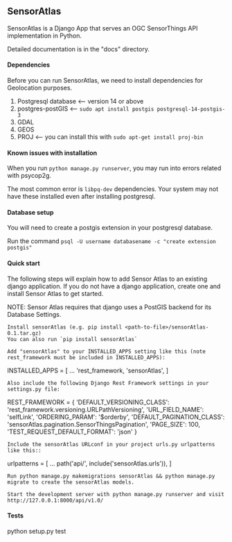 ## SensorAtlas

SensorAtlas is a Django App that serves an OGC SensorThings API implementation in Python.

Detailed documentation is in the "docs" directory.

#### Dependencies

Before you can run SensorAtlas, we need to install dependencies for Geolocation purposes.

1) Postgresql database <-- version 14 or above
2) postgres-postGIS <-- `sudo apt install postgis postgresql-14-postgis-3`
2) GDAL
3) GEOS
4) PROJ <-- you can install this with `sudo apt-get install proj-bin`


#### Known issues with installation

When you run `python manage.py runserver`, you may run into errors related with psycop2g.

The most common error is `libpq-dev` dependencies. Your system may not have these installed
even after installing postgresql.

#### Database setup

You will need to create a postgis extension in your postgresql database.

Run the command `psql -U username databasename -c "create extension postgis"`

#### Quick start

The following steps will explain how to add Sensor Atlas to an existing django application. If you do not have a django application, create one and install Sensor Atlas to get started.

NOTE: Sensor Atlas requires that django uses a PostGIS backend for its Database Settings.

    Install sensorAtlas (e.g. pip install <path-to-file>/sensorAtlas-0.1.tar.gz)
    You can also run `pip install sensorAtlas`

    Add "sensorAtlas" to your INSTALLED_APPS setting like this (note rest_framework must be included in INSTALLED_APPS):

INSTALLED_APPS = [
    ...
    'rest_framework,
    'sensorAtlas',
]

    Also include the following Django Rest Framework settings in your settings.py file:

REST_FRAMEWORK = {
    'DEFAULT_VERSIONING_CLASS': 'rest_framework.versioning.URLPathVersioning',
    'URL_FIELD_NAME': 'selfLink',
    'ORDERING_PARAM': '$orderby',
    'DEFAULT_PAGINATION_CLASS': 'sensorAtlas.pagination.SensorThingsPagination',
    'PAGE_SIZE': 100,
    'TEST_REQUEST_DEFAULT_FORMAT': 'json'
}

    Include the sensorAtlas URLconf in your project urls.py urlpatterns like this::

urlpatterns = [
    ...
    path('api/', include('sensorAtlas.urls')),
]

    Run python manage.py makemigrations sensorAtlas && python manage.py migrate to create the sensorAtlas models.

    Start the development server with python manage.py runserver and visit http://127.0.0.1:8000/api/v1.0/

#### Tests

python setup.py test